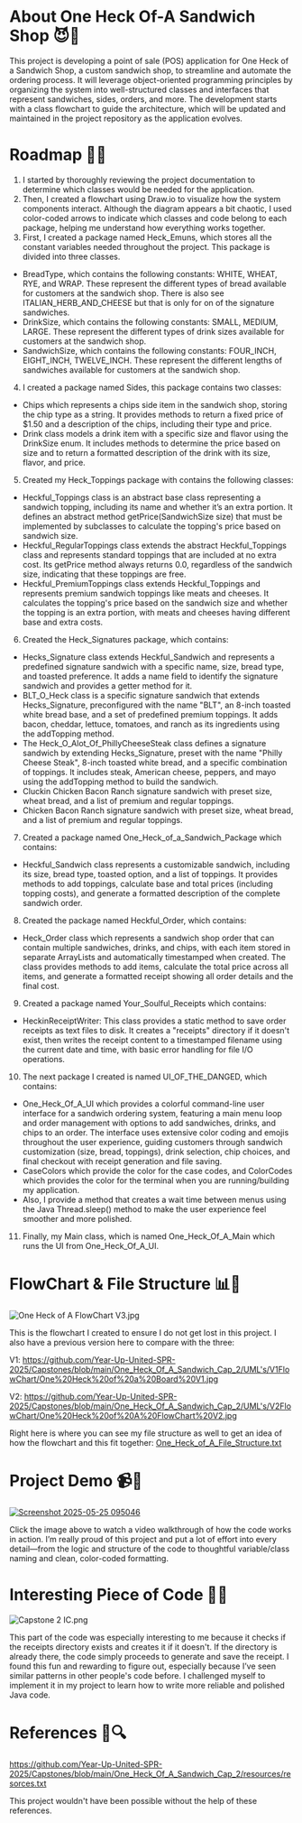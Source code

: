 # About One Heck Of-A Sandwich Shop 😈🥪
This project is developing a point of sale (POS) application for One Heck of a Sandwich Shop, a custom sandwich shop, to streamline and automate the ordering process. 
It will leverage object-oriented programming principles by organizing the system into well-structured classes and interfaces that represent sandwiches, sides, orders, and more. 
The development starts with a class flowchart to guide the architecture, which will be updated and maintained in the project repository as the application evolves.

# Roadmap 🚧🥪
1. I started by thoroughly reviewing the project documentation to determine which classes would be needed for the application.
2. Then, I created a flowchart using Draw.io to visualize how the system components interact. 
Although the diagram appears a bit chaotic, I used color-coded arrows to indicate which classes and code belong to each package, helping me understand how everything works together.
3. First, I created a package named Heck_Emuns, which stores all the constant variables needed throughout the project. This package is divided into three classes.
* BreadType, which contains the following constants: WHITE, WHEAT, RYE, and WRAP. These represent the different types of bread available for customers at the sandwich shop. There is also see ITALIAN_HERB_AND_CHEESE but that is only for on of the signature sandwiches.
* DrinkSize, which contains the following constants: SMALL, MEDIUM, LARGE. These represent the different types of drink sizes available for customers at the sandwich shop.  
* SandwichSize, which contains the following constants: FOUR_INCH, EIGHT_INCH, TWELVE_INCH. These represent the different lengths of sandwiches available for customers at the sandwich shop.
4. I created a package named Sides, this package contains two classes:
* Chips which represents a chips side item in the sandwich shop, storing the chip type as a string. It provides methods to return a fixed price of $1.50 and a description of the chips, including their type and price.
* Drink  class models a drink item with a specific size and flavor using the DrinkSize enum. It includes methods to determine the price based on size and to return a formatted description of the drink with its size, flavor, and price.
5. Created my Heck_Toppings package with contains the following classes:
* Heckful_Toppings class is an abstract base class representing a sandwich topping, including its name and whether it’s an extra portion. It defines an abstract method getPrice(SandwichSize size) that must be implemented by subclasses to calculate the topping's price based on sandwich size.
* Heckful_RegularToppings class extends the abstract Heckful_Toppings class and represents standard toppings that are included at no extra cost. Its getPrice method always returns 0.0, regardless of the sandwich size, indicating that these toppings are free.
* Heckful_PremiumToppings class extends Heckful_Toppings and represents premium sandwich toppings like meats and cheeses. It calculates the topping's price based on the sandwich size and whether the topping is an extra portion, with meats and cheeses having different base and extra costs.
6. Created the Heck_Signatures package, which contains:
* Hecks_Signature class extends Heckful_Sandwich and represents a predefined signature sandwich with a specific name, size, bread type, and toasted preference. It adds a name field to identify the signature sandwich and provides a getter method for it.
* BLT_O_Heck class is a specific signature sandwich that extends Hecks_Signature, preconfigured with the name "BLT", an 8-inch toasted white bread base, and a set of predefined premium toppings. It adds bacon, cheddar, lettuce, tomatoes, and ranch as its ingredients using the addTopping method.
* The Heck_O_Alot_Of_PhillyCheeseSteak class defines a signature sandwich by extending Hecks_Signature, preset with the name "Philly Cheese Steak", 8-inch toasted white bread, and a specific combination of toppings. It includes steak, American cheese, peppers, and mayo using the addTopping method to build the sandwich.
* Cluckin Chicken Bacon Ranch signature sandwich with preset size, wheat bread, and a list of premium and regular toppings.
*  Chicken Bacon Ranch signature sandwich with preset size, wheat bread, and a list of premium and regular toppings.
7. Created a package named One_Heck_of_a_Sandwich_Package which contains:
* Heckful_Sandwich class represents a customizable sandwich, including its size, bread type, toasted option, and a list of toppings. It provides methods to add toppings, calculate base and total prices (including topping costs), and generate a formatted description of the complete sandwich order.
8. Created the package named Heckful_Order, which contains:
* Heck_Order class which represents a sandwich shop order that can contain multiple sandwiches, drinks, and chips, with each item stored in separate ArrayLists and automatically timestamped when created. The class provides methods to add items, calculate the total price across all items, and generate a formatted receipt showing all order details and the final cost.
9. Created a package named Your_Soulful_Receipts which contains:
* HeckinReceiptWriter: This class  provides a static method to save order receipts as text files to disk. It creates a "receipts" directory if it doesn't exist, then writes the receipt content to a timestamped filename using the current date and time, with basic error handling for file I/O operations.
10. The next package I created is named UI_OF_THE_DANGED, which contains:
* One_Heck_Of_A_UI which provides a colorful command-line user interface for a sandwich ordering system, featuring a main menu loop and order management with options to add sandwiches, drinks, and chips to an order. The interface uses extensive color coding and emojis throughout the user experience, guiding customers through sandwich customization (size, bread, toppings), drink selection, chip choices, and final checkout with receipt generation and file saving.
* CaseColors which provide the color for the case codes, and ColorCodes which provides the color for the terminal when you are running/building my application.
* Also, I provide a method that creates a wait time between menus using the Java Thread.sleep() method to make the user experience feel smoother and more polished.
11. Finally, my Main class, which is named One_Heck_Of_A_Main which runs the UI from One_Heck_Of_A_UI.


# FlowChart & File Structure 📊🥪
![One Heck of A FlowChart V3.jpg](UML%27s/V3FlowChart/One%20Heck%20of%20A%20FlowChart%20V3.jpg)

This is the flowchart I created to ensure I do not get lost in this project. I also have a previous version here to compare with the three: 

V1: https://github.com/Year-Up-United-SPR-2025/Capstones/blob/main/One_Heck_Of_A_Sandwich_Cap_2/UML's/V1FlowChart/One%20Heck%20of%20a%20Board%20V1.jpg

V2: https://github.com/Year-Up-United-SPR-2025/Capstones/blob/main/One_Heck_Of_A_Sandwich_Cap_2/UML's/V2FlowChart/One%20Heck%20of%20A%20FlowChart%20V2.jpg


Right here is where you can see my file structure as well to get an idea of how the flowchart and this fit together:
[One_Heck_of_A_File_Structure.txt](One_Heck_of_A_File_Structure.txt)
# Project Demo 📹🥪
[![Screenshot 2025-05-25 095046](https://github.com/user-attachments/assets/e7863657-f24f-434a-81d9-1c0b1f32f6f1)](https://youtu.be/OAc41GYzEQA)

Click the image above to watch a video walkthrough of how the code works in action.
I’m really proud of this project and put a lot of effort into every detail—from the logic and structure of the code to thoughtful variable/class naming and clean, color-coded formatting.

# Interesting Piece of Code 🥪👀
![Capstone 2 IC.png](Screenshots/Capstone%202%20IC.png)

This part of the code was especially interesting to me because it checks if the receipts directory exists and creates it if it doesn't. 
If the directory is already there, the code simply proceeds to generate and save the receipt. I found this fun and rewarding to figure out, especially because I’ve seen similar patterns in other people's code before. 
I challenged myself to implement it in my project to learn how to write more reliable and polished Java code.

# References 🥪🔍
https://github.com/Year-Up-United-SPR-2025/Capstones/blob/main/One_Heck_Of_A_Sandwich_Cap_2/resources/resorces.txt

This project wouldn't have been possible without the help of these references.
